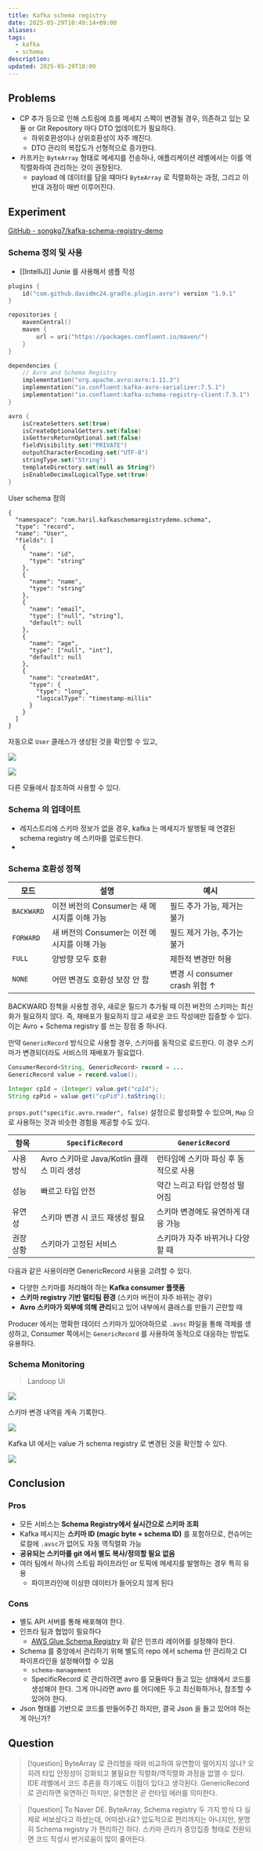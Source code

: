 ```yaml
---
title: Kafka schema registry
date: 2025-05-29T10:49:14+09:00
aliases: 
tags:
  - kafka
  - schema
description: 
updated: 2025-05-29T18:09
---
```


## Problems

- CP 추가 등으로 인해 스트림에 흐를 메세지 스펙이 변경될 경우, 의존하고 있는 모듈 or Git Repository 마다 DTO 업데이트가 필요하다.
    - 하위호환성이나 상위호환성이 자주 깨진다.
    - DTO 관리의 복잡도가 선형적으로 증가한다.
- 카프카는 `ByteArray` 형태로 메세지를 전송하나, 애플리케이션 레벨에서는 이를 역직렬화하여 관리하는 것이 권장된다.
    - payload 에 데이터를 담을 때마다 `ByteArray` 로 직렬화하는 과정, 그리고 이 반대 과정이 매번 이루어진다.

## Experiment

[GitHub - songkg7/kafka-schema-registry-demo](https://github.com/songkg7/kafka-schema-registry-demo)

### Schema 정의 및 사용

- [[IntelliJ]] Junie 를 사용해서 샘플 작성

```kotlin
plugins {
    id("com.github.davidmc24.gradle.plugin.avro") version "1.9.1"
}

repositories {
    mavenCentral()
    maven {
        url = uri("https://packages.confluent.io/maven/")
    }
}

dependencies {
    // Avro and Schema Registry
    implementation("org.apache.avro:avro:1.11.3")
    implementation("io.confluent:kafka-avro-serializer:7.5.1")
    implementation("io.confluent:kafka-schema-registry-client:7.5.1")
}

avro {
    isCreateSetters.set(true)
    isCreateOptionalGetters.set(false)
    isGettersReturnOptional.set(false)
    fieldVisibility.set("PRIVATE")
    outputCharacterEncoding.set("UTF-8")
    stringType.set("String")
    templateDirectory.set(null as String?)
    isEnableDecimalLogicalType.set(true)
}
```

User schema 정의

```avro
{
  "namespace": "com.haril.kafkaschemaregistrydemo.schema",
  "type": "record",
  "name": "User",
  "fields": [
    {
      "name": "id",
      "type": "string"
    },
    {
      "name": "name",
      "type": "string"
    },
    {
      "name": "email",
      "type": ["null", "string"],
      "default": null
    },
    {
      "name": "age",
      "type": ["null", "int"],
      "default": null
    },
    {
      "name": "createdAt",
      "type": {
        "type": "long",
        "logicalType": "timestamp-millis"
      }
    }
  ]
}
```

자동으로 `User` 클래스가 생성된 것을 확인할 수 있고,

![](https://i.imgur.com/JlYqpIE.png)

![](https://i.imgur.com/ZoROVtp.png)

다른 모듈에서 참조하여 사용할 수 있다.

### Schema 의 업데이트

- 레지스트리에 스키마 정보가 없을 경우, kafka 는 메세지가 발행될 때 연결된 schema registry 에 스키마를 업로드한다.
- 

### Schema 호환성 정책

| 모드         | 설명                            | 예시                       |
| ---------- | ----------------------------- | ------------------------ |
| `BACKWARD` | 이전 버전의 Consumer는 새 메시지를 이해 가능 | 필드 추가 가능, 제거는 불가         |
| `FORWARD`  | 새 버전의 Consumer는 이전 메시지를 이해 가능 | 필드 제거 가능, 추가는 불가         |
| `FULL`     | 양방향 모두 호환                     | 제한적 변경만 허용               |
| `NONE`<br> | 어떤 변경도 호환성 보장 안 함             | 변경 시 consumer crash 위험 ↑ |

BACKWARD 정책을 사용할 경우, 새로운 필드가 추가될 때 이전 버전의 스키마는 최신화가 필요하지 않다. 즉, 재배포가 필요하지 않고 새로운 코드 작성에만 집중할 수 있다. 이는 Avro + Schema registry 를 쓰는 장점 중 하나다.

만약 `GenericRecord` 방식으로 사용할 경우, 스키마를 동적으로 로드한다. 이 경우 스키마가 변경되더라도 서비스의 재배포가 필요없다.

```java
ConsumerRecord<String, GenericRecord> record = ...
GenericRecord value = record.value();

Integer cpId = (Integer) value.get("cpId");
String cpPid = value.get("cpPid").toString();
```

`props.put("specific.avro.reader", false)` 설정으로 활성화할 수 있으며, `Map` 으로 사용하는 것과 비슷한 경험을 제공할 수도 있다.

| 항목    | `SpecificRecord`                | `GenericRecord`       |
| ----- | ------------------------------- | --------------------- |
| 사용 방식 | Avro 스키마로 Java/Kotlin 클래스 미리 생성 | 런타임에 스키마 파싱 후 동적으로 사용 |
| 성능    | 빠르고 타입 안전                       | 약간 느리고 타입 안정성 떨어짐     |
| 유연성   | 스키마 변경 시 코드 재생성 필요              | 스키마 변경에도 유연하게 대응 가능   |
| 권장 상황 | 스키마가 고정된 서비스                    | 스키마가 자주 바뀌거나 다양할 때    |

다음과 같은 사용이라면 GenericRecord 사용을 고려할 수 있다.

- 다양한 스키마를 처리해야 하는 **Kafka consumer 플랫폼**
- **스키마 registry 기반 멀티팀 환경** (스키마 버전이 자주 바뀌는 경우)
- **Avro 스키마가 외부에 의해 관리**되고 있어 내부에서 클래스를 만들기 곤란할 때

Producer 에서는 명확한 데이터 스키마가 있어야하므로 `.avsc` 파일을 통해 객체를 생성하고, Consumer 쪽에서는 `GenericRecord` 를 사용하여 동적으로 대응하는 방법도 유용하다.

### Schema Monitoring

> Landoop UI

![](https://i.imgur.com/Vkygcbi.png)

스키마 변경 내역을 계속 기록한다.

![](https://i.imgur.com/ZN44eb3.png)

Kafka UI 에서는 value 가 schema registry 로 변경된 것을 확인할 수 있다.

![](https://i.imgur.com/kEtXwQU.png)

## Conclusion

### Pros

- 모든 서비스는 **Schema Registry에서 실시간으로 스키마 조회**
- Kafka 메시지는 **스키마 ID (magic byte + schema ID)** 를 포함하므로, 컨슈머는 로컬에 `.avsc`가 없어도 자동 역직렬화 가능
- **공유되는 스키마를 git 에서 별도 복사/정의할 필요 없음**
- 여러 팀에서 하나의 스트림 파이프라인 or 토픽에 메세지를 발행하는 경우 특히 유용
    - 파이프라인에 이상한 데이터가 들어오지 않게 된다

### Cons

- 별도 API 서버를 통해 배포해야 한다.
- 인프라 팀과 협업이 필요하다
    - [AWS Glue Schema Registry](https://docs.aws.amazon.com/ko_kr/glue/latest/dg/schema-registry-integrations.html) 와 같은 인프라 레이어를 설정해야 한다.
- Schema 를 중앙에서 관리하기 위해 별도의 repo 에서 schema 만 관리하고 CI 파이프라인을 설정해야할 수 있음
    - `schema-management`
    - SpecificRecord 로 관리하려면 avro 를 모듈마다 들고 있는 상태에서 코드를 생성해야 한다. 그게 아니라면 avro 를 어디에든 두고 최신화하거나, 참조할 수 있어야 한다.
- Json 형태를 기반으로 코드를 만들어주긴 하지만, 결국 Json 을 들고 있어야 하는게 아닌가?

## Question

> [!question] ByteArray 로 관리했을 때와 비교하여 유연함이 떨어지지 않나?
> 오히려 타입 안정성이 강화되고 불필요한 직렬화/역직렬화 과정을 없앨 수 있다. IDE 레벨에서 코드 추론을 하기에도 이점이 있다고 생각된다. GenericRecord 로 관리하면 유연하긴 하지만, 유연함은 곧 런타임 에러를 의미한다.

> [!question] To Naver DE. ByteArray, Schema registry 두 가지 방식 다 실제로 써보셨다고 하셨는데, 어떠셨나요?
> 압도적으로 편리까지는 아니지만, 분명히 Schema registry 가 편리하긴 하다. 스키마 관리가 중앙집중 형태로 전환되면 코드 작성시 번거로움이 많이 줄어든다.
